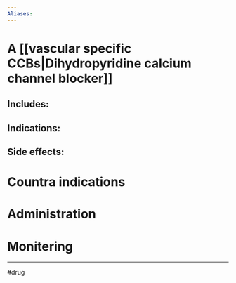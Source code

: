 ```yaml
---
Aliases:
---
```

# A [[vascular specific CCBs|Dihydropyridine calcium channel blocker]]
## Includes:
## Indications:
## Side effects:
# Countra indications
# Administration 
# Monitering 

---
#drug 